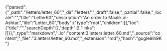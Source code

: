 {"parsed":{"_path":"/letters/letter_60","_dir":"letters","_draft":false,"_partial":false,"_locale":"","title":"Letter60","description":"An order to Maalik al-Ashtar.","itle":"Letter_60","body":{"type":"root","children":[],"toc":{"title":"","searchDepth":2,"depth":2,"links":[]}},"_type":"markdown","_id":"content:3.letters:letter_60.md","_source":"content","_file":"3.letters/letter_60.md","_extension":"md"},"hash":"gogIe9ih9K"}